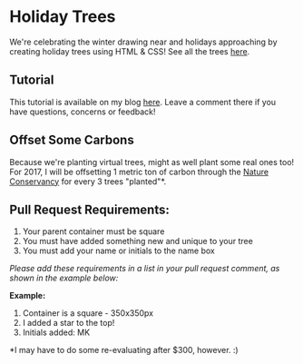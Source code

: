 # Holiday Trees
We're celebrating the winter drawing near and holidays approaching by creating holiday trees using HTML & CSS! See all the trees [here](http://holiday-trees.herokuapp.com/index.html).

## Tutorial
This tutorial is available on my blog [here](https://emkaydeum.wordpress.com/2017/01/01/css-html-holiday-trees/). Leave a comment there if you have questions, concerns or feedback!

## Offset Some Carbons
Because we're planting virtual trees, might as well plant some real ones too! For 2017, I will be offsetting 1 metric ton of carbon through the [Nature Conservancy](http://www.nature.org/ourinitiatives/urgentissues/global-warming-climate-change/help/carbon-offset-program-frequently-asked-questions.xml#1) for every 3 trees "planted"\*. 

## Pull Request Requirements:
1. Your parent container must be square
2. You must have added something new and unique to your tree
3. You must add your name or initials to the name box

_Please add these requirements in a list in your pull request comment, as shown in the example below:_

**Example:**

1. Container is a square - 350x350px
2. I added a star to the top!
3. Initials added: MK

\*I may have to do some re-evaluating after $300, however. :)
